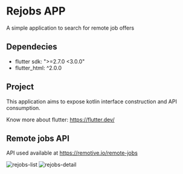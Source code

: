 # Rejobs APP

A simple application to search for remote job offers

## Dependecies

- flutter sdk: ">=2.7.0 <3.0.0"
- flutter_html: ^2.0.0

## Project

This application aims to expose kotlin interface construction and API consumption.

Know more about flutter: https://flutter.dev/ 

## Remote jobs API

API used available at https://remotive.io/remote-jobs 

![rejobs-list](https://user-images.githubusercontent.com/7337818/137776661-ec81587c-1d90-4ac5-8cfa-20c459568ee9.png)
![rejobs-detail](https://user-images.githubusercontent.com/7337818/137776653-d26eac82-223c-425e-a7b6-7ce69b8dd361.png)

